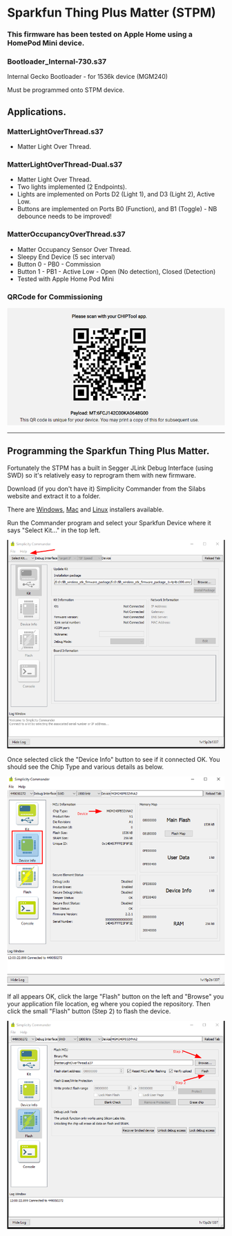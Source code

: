 # Sparkfun Thing Plus Matter (STPM)

### This firmware has been tested on Apple Home using a HomePod Mini device.

### Bootloader_Internal-730.s37

Internal Gecko Bootloader - for 1536k device (MGM240)

Must be programmed onto STPM device.

## Applications.

### MatterLightOverThread.s37

- Matter Light Over Thread.

### MatterLightOverThread-Dual.s37

- Matter Light Over Thread.
- Two lights implemented (2 Endpoints).
- Lights are implemented on Ports D2 (Light 1), and D3 (Light 2), Active Low.
- Buttons are implemented on Ports B0 (Function), and B1 (Toggle) - NB debounce needs to be improved!

### MatterOccupancyOverThread.s37

- Matter Occupancy Sensor Over Thread.
- Sleepy End Device (5 sec interval)
- Button 0 - PB0 - Commission
- Button 1 - PB1 - Active Low - Open (No detection), Closed (Detection)
- Tested with Apple Home Pod Mini

### QRCode for Commissioning

![Select Kit](../Images/SFTM-QRCode.png)

---

## Programming the Sparkfun Thing Plus Matter.

Fortunately the STPM has a built in Segger JLink Debug Interface (using SWD) so it's relatively easy to reprogram them with new firmware.

Download (if you don't have it) Simplicity Commander from the Silabs website and extract it to a folder.

There are [Windows](https://www.silabs.com/documents/public/software/SimplicityCommander-Windows.zip), [Mac](https://www.silabs.com/documents/public/software/SimplicityCommander-Mac.zip) and [Linux](https://www.silabs.com/documents/public/software/SimplicityCommander-Linux.zip) installers available.

Run the Commander program and select your Sparkfun Device where it says "Select Kit..." in the top left.

![Select Kit](../Images/SelectKit.png)

Once selected click the "Device Info" button to see if it connected OK. You should see the Chip Type and various details as below.

![Device Info](../Images/DeviceInfoSTPM.png)

If all appears OK, click the large "Flash" button on the left and "Browse" you your application file location, eg where you copied the repository. Then click the small "Flash" button (Step 2) to flash the device.

![Flash](../Images/FlashDevice.png)
